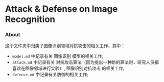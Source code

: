 # Attack & Defense on Image Recognition

### About
这个文件夹中归类了图像识别领域对抗攻击的相关工作，其中：

- `model.md` 中记录有关 图像识别 模型的相关工作;
- `attack.md` 中记录有关 对抗攻击算法（因为提出一种新的算法时，研究人员都喜欢在图像邻域进行实验）, 图像识别对抗攻击 的相关工作;
- `defense.md` 中记录有关防御的相关工作;